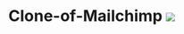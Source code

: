 #  Clone-of-Mailchimp <img src="https://mailchimp.com/release/plums/cxp/images/favicon.8969a0a6.ico"/> 
